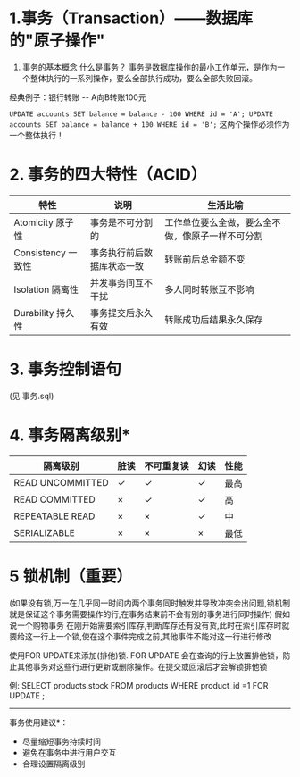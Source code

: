 # 1.事务（Transaction）——数据库的"原子操作"
1. 事务的基本概念
什么是事务？
事务是数据库操作的最小工作单元，是作为一个整体执行的一系列操作，要么全部执行成功，要么全部失败回滚。

经典例子：银行转账
-- A向B转账100元

``
UPDATE accounts SET balance = balance - 100 WHERE id = 'A';
UPDATE accounts SET balance = balance + 100 WHERE id = 'B';
``
这两个操作必须作为一个整体执行！

# 2. 事务的四大特性（ACID）
| 特性              | 说明            | 生活比喻                     |
|-----------------|---------------|--------------------------|
| Atomicity 原子性   | 事务是不可分割的      | 工作单位要么全做，要么全不做，像原子一样不可分割 |
| Consistency 一致性 | 事务执行前后数据库状态一致 | 转账前后总金额不变                |
| Isolation 隔离性   | 并发事务间互不干扰     | 多人同时转账互不影响               |
| Durability 持久性  | 事务提交后永久有效     | 转账成功后结果永久保存              |

# 3. 事务控制语句
(见 事务.sql)

# 4. 事务隔离级别*

| 隔离级别       | 脏读 | 不可重复读 | 幻读 | 性能 |
|----------------|------|------------|------|------|
| READ UNCOMMITTED | ✓    | ✓          | ✓    | 最高 |
| READ COMMITTED   | ×    | ✓          | ✓    | 高   |
| REPEATABLE READ  | ×    | ×          | ✓    | 中   |
| SERIALIZABLE     | ×    | ×          | ×    | 最低 |

# 5 锁机制（重要）

(如果没有锁,万一在几乎同一时间内两个事务同时触发并导致冲突会出问题,锁机制就是保证这个事务需要操作的行,在事务结束前不会有别的事务进行同时操作)
假如说一个购物事务
在刚开始需要索引库存,判断库存还有没有货,此时在索引库存时就要给这一行上一个锁,使在这个事件完成之前,其他事件不能对这一行进行修改

使用FOR UPDATE来添加(排他)锁.
FOR UPDATE 会在查询的行上放置排他锁，防止其他事务对这些行进行更新或删除操作。在提交或回滚后才会解锁排他锁

例:
SELECT products.stock FROM products WHERE product_id =1 FOR UPDATE ;

----
事务使用建议*：
- 尽量缩短事务持续时间
- 避免在事务中进行用户交互
- 合理设置隔离级别
